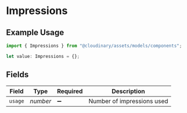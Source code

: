 # Impressions

## Example Usage

```typescript
import { Impressions } from "@cloudinary/assets/models/components";

let value: Impressions = {};
```

## Fields

| Field                      | Type                       | Required                   | Description                |
| -------------------------- | -------------------------- | -------------------------- | -------------------------- |
| `usage`                    | *number*                   | :heavy_minus_sign:         | Number of impressions used |